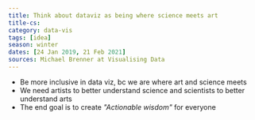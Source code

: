 ```yaml
---
title: Think about dataviz as being where science meets art
title-cs: 
category: data-vis
tags: [idea]
season: winter
dates: [24 Jan 2019, 21 Feb 2021]
sources: Michael Brenner at Visualising Data
---
```


* Be more inclusive in data viz, bc we are where art and science meets
* We need artists to better understand science and scientists to better understand arts
* The end goal is to create *"Actionable wisdom"* for everyone